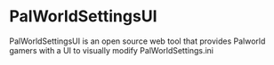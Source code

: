 # PalWorldSettingsUI
PalWorldSettingsUI is an open source web tool that provides Palworld gamers with a UI to visually modify PalWorldSettings.ini
